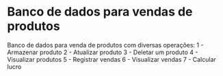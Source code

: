 # Banco de dados para vendas de produtos
Banco de dados para venda de produtos com diversas operações:
1 - Armazenar produto
2 - Atualizar produto
3 - Deletar um produto
4 - Visualizar produtos
5 - Registrar vendas
6 - Visualizar vendas
7 - Calcular lucro

